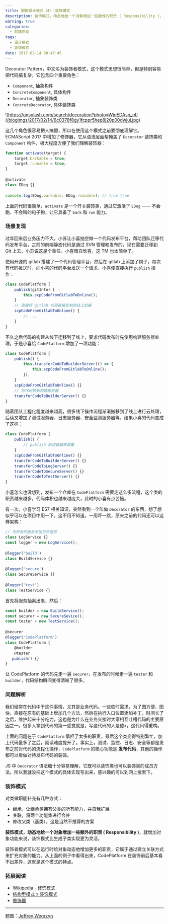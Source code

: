 ```yaml
---
title: 聊聊设计模式（4）：装饰模式
description: 装饰模式，动态地给一个对象增加一些额外的职责 ( Responsibility )，就增加对象功能来说，装饰模式比生成子类实现更为灵活。
warning: true
categories:
  - 前端杂烩
tags:
  - 设计模式
  - 装饰模式
date: 2017-02-14 08:47:45
---
```



Decorator Pattern，中文名为装饰者模式，这个模式思想很简单，但是特别容易把代码搞复杂，它包含四个重要角色：

- `Component`, 抽象构件
- `ConcreteComponent`, 具体构件
- `Decorator`, 抽象装饰类
- `ConcreteDecorator`, 具体装饰类

![https://unsplash.com/search/decoration?photo=WjqEDAsn_nI](/blogimgs/2017/02/14/6c0378f8gy1fcppr5hep8j20p00dwjui.jpg)<!--<source src="http://ww1.sinaimg.cn/large/6c0378f8gy1fcppr5hep8j20p00dwjui">-->

<!--more-->

这几个角色很容易把人搞懵，所以在使用这个模式之前要彻底理解它。ECMAScript 2017 中增加了修饰器，它从语法层面帮掩盖了 `Decorator` 装饰类和 `Component` 构件，极大程度方便了我们理解装饰器：

```js
function activate(target) {
    target.barkable = true;
    target.runnable = true;
}

@activate
class EDog {}

console.log(EDog.barkable, EDog.runnable); // true true
```

上面的代码很简单，`activate` 是一个开关装饰类，通过它激活了 `EDog` —— 不会跑、不会叫的电子狗，让它具备了 `bark` 和 `run` 能力。

### 场景复现

过年回来后业务压力不大，小苏让小喜抽空做一个代码发布平台，帮助团队迁移代码发布平台，之前的前端静态代码是通过 SVN 管理和发布的，现在需要迁移到 Git 上去，小苏说这是个重任。小喜暗自欣喜，这 TM 也太简单了。

使用开源的 gitlab 搭建了一个代码管理平台，然后在 gitlab 上添加了钩子，每次有代码推送时，向小喜的代码平台发送一个请求，小喜便直接执行 `publish` 操作：

```js
class CodePlatform {
    publish(gitInfo) {
        this.scpCodeFromGitlabToOnline();
    }
    // 直接将 gitlab 代码直接复制到线上机器
    scpCodeFromGitlabToOnline() {
        // ...
    }
}
```

不久之后代码的构建从线下迁移到了线上，要求代码发布时先使用构建服务器处理，于是小喜给 `CodePlatform` 增加了一项功能：

```js
class CodePlatform {
    publish() {
        this.transferCodeToBuilderServer(() => {
            this.scpCodeFromGitlabToOnline();
        });
    }
    scpCodeFromGitlabToOnline() {}
    // 将代码扔到构建服务器
    transferCodeToBuilderServer() {}
}
```

随着团队工程化程度越来越高，很多线下操作流程渐渐搬移到了线上进行云处理，后续又增加了测试服务器、日志服务器、安全监测服务器等，结果小喜的代码变成了这样：

```js
class CodePlatform {
    publish() {
        // publish 的逻辑越来越重
    }
    scpCodeFromGitlabToOnline() {}
    transferCodeToBuilderServer() {}
    transferCodeToLogServer() {}
    transferCodeToSecureServer() {}
    transferCodeToTestServer() {}
}
```

小喜怎么也没想到，发布一个仓库在 `CodePlatform` 需要走这么多流程，这个类的职责越来越多，代码体积也越来越庞大，此时的小喜有点苦恼。

有一次，小喜学习 ES7 相关知识，突然看到一个叫做 `Decorator` 的东西，想了想似乎可以在项目中用一下。这不用不知道，一用吓一跳，原来之前的代码还可以这样架构：

```js
// 为所有的服务添加日志服务
class LogService {}
const logger = new LogService();

@logger('build')
class BuildService {}

@logger('secure')
class SecureService {}

@logger('test')
class TestService {}
```

首先将服务抽离出来，然后：

```js
const builder = new BuildService();
const securer = new SecureSevice();
const tester = new TestService();

@securer
@logger('CodePlatform')
class CodePlatform {
    @builder
    @tester
   publish() {}
}
```

让 CodePlatform 的代码先走一遍 `securer`，在发布的时候走一遍 `tester` 和 `builder`，代码结构瞬间变得清晰了很多。

### 问题解析

我们经常在代码中干这件事情，尤其是业务代码。一些临时需求，为了图方便、图快，直接在原有的基础上增加几个方法，然后在执行入口位置添加补丁，时间长了之后，维护起来十分吃力，这也是为什么在业务交接时大家相互吐槽代码的主要原因之一。很多人拿到代码的第一感觉就是，写这代码的人是傻x，这代码得重构。

上面的问题在于 `CodePlatform` 承担了太多的职责，最后这个类变得特别繁忙，加上代码量多了之后，阅读难度提升了。事实上，测试、监控、日志、安全等都是发布之前对代码的流程化操作，`CodePlatform` 的核心功能是 **发布代码**，其他的操作都可以看做对待发布代码的装饰。

JS 中 `Decorator` 语法糖十分容易理解，它既可以装饰类也可以装饰类的成员方法。所以我就没把这个模式的具体实现写出来，感兴趣的可以到网上搜索下。

### 装饰模式

对类做职能补充有几种方式：

- 继承，让继承类拥有父类的所有能力，并自我扩展
- 关联，将两个功能集进行合并
- 修改父类（基类），这是当然不推荐的方案

**装饰模式，动态地给一个对象增加一些额外的职责 ( Responsibility )**，就增加对象功能来说，装饰模式比生成子类实现更为灵活。

装饰者模式可以在运行时给对象动态地增加更多的职责，它属于通过建立关联方式来扩充对象的能力。从上面的例子中看得出来，CodePlatform 在装饰前后基本看不出差异，这就是这个模式的特点。


### 拓展阅读

- [Wikipedia - 修饰模式](https://zh.wikipedia.org/zh-cn/修饰模式)
- [结构型模式 » 装饰模式](http://design-patterns.readthedocs.io/zh_CN/latest/structural_patterns/decorator.html)
- [修饰器](http://es6.ruanyifeng.com/#docs/decorator)

---

题图：[Jeffrey Wegrzyn](https://unsplash.com/search/decoration?photo=WjqEDAsn_nI)
